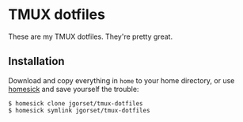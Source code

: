 # TMUX dotfiles

These are my TMUX dotfiles. They're pretty great.

## Installation

Download and copy everything in `home` to your home directory, or use
[homesick](https://github.com/technicalpickles/homesick) and save
yourself the trouble:

    $ homesick clone jgorset/tmux-dotfiles
    $ homesick symlink jgorset/tmux-dotfiles

